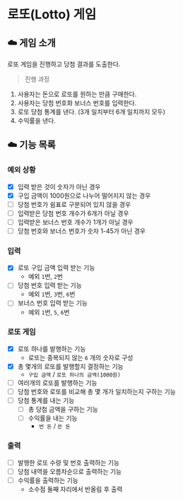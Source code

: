 # 로또(Lotto) 게임

## ☁️ 게임 소개

로또 게임을 진행하고 당첨 결과를 도출한다.

> 진행 과정
1. 사용자는 돈으로 로또를 원하는 만큼 구매한다.
2. 사용자는 당첨 번호화 보너스 번호를 입력한다.
4. 로또 당첨 통계를 낸다. (3개 일치부터 6개 일치까지 모두)
5. 수익률을 낸다.

## ☁️ 기능 목록
### 예외 상황
- [x] 입력 받은 것이 숫자가 아닌 경우
- [x] 구입 금액이 1000원으로 나누어 떨어지지 않는 경우
- [ ] 당첨 번호가 쉼표로 구분되어 있지 않을 경우
- [ ] 입력받은 당첨 번호 개수가 6개가 아닐 경우
- [ ] 입력받은 보너스 번호 개수가 1개가 아닐 경우
- [ ] 당첨 번호와 보너스 번호가 숫자 1-45가 아닌 경우

### 입력
- [x] 로또 구입 금액 입력 받는 기능
  - 예외 `1`번, `2`번
- [ ] 당첨 번호 입력 받는 기능
  - 예외 `1`번, `3`번, `6`번
- [ ] 보너스 번호 입력 받는 기능
  - 예외 `1`번, `5`, `6`번

### 로또 게임
- [x] 로또 하나를 발행하는 기능
  - 로또는 중복되지 않는 `6` 개의 숫자로 구성
- [x] 총 몇개의 로또를 발행할지 결정하는 기능
  - `구입 금액` / `로또 하나의 금액(1000원)`
- [ ] 여러개의 로또를 발행하는 기능
- [ ] 당첨 번호와 로또를 비교해 총 몇 개가 일치하는지 구하는 기능
- [ ] 당첨 통계를 내는 기능
  - [ ] 총 당첨 금액을 구하는 기능
  - [ ] 수익률을 내는 기능
      - `번 돈` / `쓴 돈` 
### 출력
- [ ] 발행한 로또 수량 및 번호 출력하는 기능
- [ ] 당첨 내역을 오름차순으로 출력하는 기능
- [ ] 수익률을 출력하는 기능
  - 소수점 둘째 자리에서 반올림 후 출력